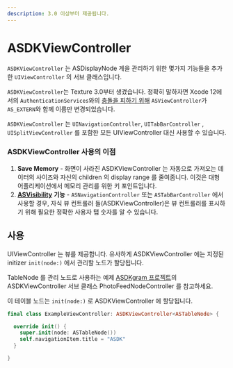 ```yaml
---
description: 3.0 이상부터 제공됩니다.
---
```


# ASDKViewController

`ASDKViewController` 는 ASDisplayNode 계을 관리하기 위한 몇가지 기능들을 추가한 `UIViewController` 의 서브 클래스입니다.

`ASDKViewController`는 Texture 3.0부터 생겼습니다. 정확히 말하자면 Xcode 12에서의 `AuthenticationServices`와의 [충돌을 피하기 위해](https://github.com/TextureGroup/Texture/pull/1876) `ASViewController`가 `AS_EXTERN`와 함께 이름만 변경되었습니다.

`ASDKViewController` 는 `UINavigationController`, `UITabBarController` , `UISplitViewController` 를 포함한 모든 UIViewController 대신 사용할 수 있습니다.

### ASDKViewController 사용의 이점

1. **Save Memory** - 화면이 사라진 ASDKViewController 는 자동으로 가져오는 데이터의 사이즈와 자신의 children 의 display range 를 줄여줍니다. 이것은 대형 어플리케이션에서 메모리 관리를 위한 키 포인트입니다.
2. [**ASVisibility**](http://texturegroup.org/docs/asvisibility.html) **기능** - `ASNavigationController` 또는 `ASTabBarController` 에서 사용할 경우, 자식 뷰 컨트롤러 들\(ASDKViewController\)은 뷰 컨트롤러를 표시하기 위해 필요한 정확한 사용자 탭 숫자를 알 수 있습니다.

## 사용

UIViewController 는 뷰를 제공합니다. 유사하게 ASDKViewController 에는 지정된 initizer `init(node:)` 에서 관리할 노드가 할당됩니다.

TableNode 를 관리 노드로 사용하는 예제 [ASDKgram 프로젝트](https://github.com/TextureGroup/Texture/blob/master/examples_extra/ASDKgram-Swift)의 ASDKViewController 서브 클래스 PhotoFeedNodeController 를 참고하세요.

이 테이블 노드는 `init(node:)` 로 ASDKViewController 에 할당됩니다.

```swift
final class ExampleViewController: ASDKViewController<ASTableNode> { 

  override init() {
    super.init(node: ASTableNode())
    self.navigationItem.title = "ASDK"
  }

}
```

